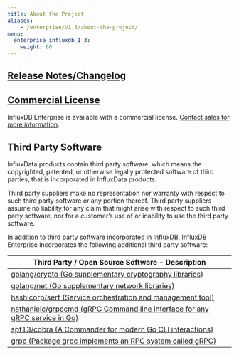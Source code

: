 ```yaml
---
title: About the Project
aliases:
    - /enterprise/v1.3/about-the-project/
menu:
  enterprise_influxdb_1_3:
    weight: 60
---
```


## [Release Notes/Changelog](/enterprise_influxdb/v1.3/about-the-project/release-notes-changelog/)

## [Commercial License](https://www.influxdata.com/legal/slsa/) 
InfluxDB Enterprise is available with a commercial license.  [Contact sales for more information](https://www.influxdata.com/contact-sales/).

## Third Party Software
InfluxData products contain third party software, which means the copyrighted, patented, or otherwise legally protected
software of third parties, that is incorporated in InfluxData products.

Third party suppliers make no representation nor warranty with respect to such third party software or any portion thereof. 
Third party suppliers assume no liability for any claim that might arise with respect to such third party software, nor for a
customer’s use of or inability to use the third party software. 

In addition to [third party software incorporated in InfluxDB](http://docs.influxdata.com/influxdb/v1.4/about_the_project/#third_party), InfluxDB Enterprise incorporates the following additional third party software:

| Third Party / Open Source Software - Description |
| ---------------------------------------- |
| [golang/crypto (Go supplementary cryptography libraries)](https://github.com/golang/crypto/) |
| [golang/net (Go supplementary network libraries)](https://github.com/golang/net/) |
| [hashicorp/serf (Service orchestration and management tool)](https://github.com/hashicorp/serf) |
| [nathanielc/grpccmd (gRPC Command line interface for any gRPC service in Go)](https://github.com/nathanielc/grpccmd) |
| [spf13/cobra (A Commander for modern Go CLI interactions)](https://github.com/spf13/cobra) |
| [grpc (Package grpc implements an RPC system called gRPC)](https://google.golang.org/grpc) |
